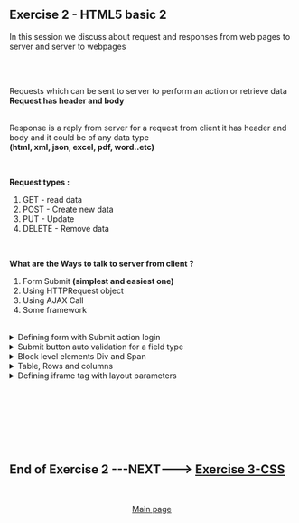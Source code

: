 ## Exercise 2 - HTML5 basic 2

In this session we discuss about request and responses from web pages to server and server to webpages

</br></br>

Requests which can be sent to server to perform an action or retrieve data **Request has header and body**
</br></br>

Response is a reply from server for a request from client it has header and body and it could be of any data type 
</br> **(html, xml, json, excel, pdf, word..etc)**

</br>

**Request types :**

1. GET - read data
2. POST - Create new data
3. PUT - Update
4. DELETE - Remove data

</br>

**What are the Ways to talk to server from client ?**

1. Form Submit **(simplest and easiest one)**
2. Using HTTPRequest object
3. Using AJAX Call
4. Some framework

</br>

<details>
<summary> Defining form with Submit action login </summary>
</br>
</br>

```html

<html>
<head>
    <script>
    </script>
</head>
<body>
    <!-- Form with action definition-->
    <form method="get" action="https://www.gmail.com">

        <label>User Name</label>
        <input id="idUser" name="usr">

        <br><br>

        <label>Password</label>
        <input id="idPass" name="pass" type="password">

        <br><br>
        <!-- this SUBMIT button will take the values mentioend with type name for input fields-->
        <input type="submit"><br>
    </form>
</body>
</html>

```

</br></br>

testing it 

<img src="./files/ui5e_2-1.png" >
<img src="./files/ui5e_2-2.png" >
</br>
</br>
</details>

<details>
<summary> Submit button auto validation for a field type </summary>
</br>
</br>

```html

<html>
<head>
    <script>
    </script>
</head>
<body>

    <!-- Form with action definition-->
    <form method="get" action="https://www.gmail.com">
      <div class="login">

        <label>Number with limit min 10 and max 100</label>
        <input type="number" min="10" max="15"><br><br>

        <label>Email</label>
        <input type="email"><br><br>

        <!-- auto validation for number field type demo-->
        <input type="submit"><br>
      </div>    
    </form>

</body>
</html>

```

<img src="./files/ui5e_2-3.png" >
<img src="./files/ui5e_2-4.png" >
</br>
</br>
</details>


<details>
<summary> Block level elements Div and Span </summary>
</br>
</br>

**Div** :
</br>
The div is division tag used as a container for HTML elements used for grouping </br>
which is then styled with CSS or manipulated with JavaScript. </br>
it is a good practice to provide **class** (classification) property for every div element for grouping purpose

```html
<div>
```

</br> 

**Span** :
</br>
The span is a inline element tag , it never starts from a new line, always keeps it in same line

```html
<span>
```
</br></br>


```html

<html>
<head>
    <script>
    </script>
</head>
<body>

    <!-- Form with action definition-->
    <form method="get" action="https://www.gmail.com">
      <div class="login">

        <label>User Name</label>
        <input id="idUser" name="usr">

        <br><br>

        <label>Password</label>
        <input id="idPass" name="pass" type="password">

        <!-- auto validation for number field type demo-->
        <input type="submit"><br>
      </div>    
    </form>

</body>
</html>

```

<img src="./files/ui5e_2-5.png" >

</br>
</br>
</details>

<details>
<summary> Table, Rows and columns </summary>
</br>
</br>

```html

<html>

<head>
    <script>
    </script>
</head>

<body>

<table>
    <tr>
      <th>Month</th>
      <th>Savings</th>
      <th>Expenses</th>
      <th>Payments</th>
      <th>Income</th>
    </tr>
    <tr>
      <td>January</td>
      <td>$100</td>
      <td>$400</td>
      <td>$300</td>
      <td>$800</td>
    </tr>
    <tr>
      <td>February</td>
      <td>$80</td>
      <td>$420</td>
      <td>$400</td>
      <td>$900</td>    
    </tr>
    <tr>
      <td>March</td>
      <td>$800</td>
      <td>$1600</td>
      <td>$2000</td>
      <td>$4400</td>    
    </tr>  
  </table>


</body>

</html>

```

</br>
</br>
<img src="./files/ui5e_2-6.png" >
</br>
</br>
</details>


<details>
<summary> Defining iframe tag with layout parameters</summary>
</br>
</br>

```html

<html>
<head>
    <script>
    </script>
</head>
<body>

<iframe src ="https://www.youtube.com/" width="1350" height="900"></iframe>

<iframe width="1280" height="720" src="https://www.youtube.com/embed/aniRVWQ0WgM" title="Making of - A Plague Tale: Innocence [Behind the Scenes]" frameborder="0" allow="accelerometer; autoplay; clipboard-write; encrypted-media; gyroscope; picture-in-picture; web-share" referrerpolicy="strict-origin-when-cross-origin" allowfullscreen></iframe>


</body>

</html>

```

</br>
</br>
<img src="./files/ui5e_2-7.png" >
</br>
</br>
</details>


</br></br>
</br></br>
</br></br>

## End of Exercise 2 ---NEXT---> <a href="https://github.com/Octavius-Dante/Arthelais/tree/main/ex_3"> Exercise 3-CSS </a>
</br>
<p align="center"> <a href="https://github.com/Octavius-Dante/Arthelais/tree/main"> Main page </a> </p>


<!--

<details>
<summary> <b> ALL CODE CHANGES - TODAY SESSION </b> </summary>
</br>
</br>

</br>
</br>
<img src="./files/capmd12-96a.png" >
</br>
</br>
</details>

-->